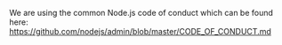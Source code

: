 We are using the common Node.js code of conduct which can be found here: https://github.com/nodejs/admin/blob/master/CODE_OF_CONDUCT.md
